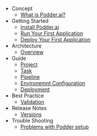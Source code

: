 - Concept
  - [What is Podder.ai?](v1.2/concept/01-overview.md)
- Getting Started
  - [Install Podder.ai](v1.2/getting-started/01-install-podder-ai.md)
  - [Run Your First Application](v1.2/getting-started/02-run-your-first-application.md)
  - [Deploy Your First Application](v1.2/getting-started/03-deploy-your-first-application.md)
- Architecture
  - [Overview](v1.2/architecture/01-overview.md)
- Guide
  - [Project](v1.2/guides/01-project.md)
  - [Task](v1.2/guides/02-task.md)
  - [Pipeline](v1.2/guides/03-pipeline.md)
  - [Environemnt Configuration](v1.2/guides/04-environment-configuration.md)
  - [Deployment](v1.2/guides/05-deployment.md)
- Best Practice
  - [Validation](v1.2/best-practice/01-validation.md)
- Release Notes
  - [Versions](v1.2/release-notes/01-versions.md)
- Trouble Shooting
  - [Problems with Podder setup](v1.2/trouble-shooting/01-problems-with-podder-setup.md)
